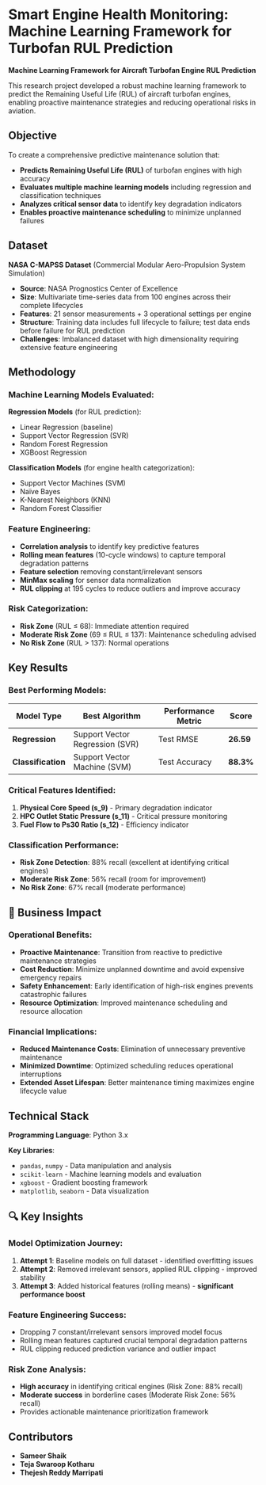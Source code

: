 # Smart Engine Health Monitoring: Machine Learning Framework for Turbofan RUL Prediction
**Machine Learning Framework for Aircraft Turbofan Engine RUL Prediction**

This research project developed a robust machine learning framework to predict the Remaining Useful Life (RUL) of aircraft turbofan engines, enabling proactive maintenance strategies and reducing operational risks in aviation.

## Objective
To create a comprehensive predictive maintenance solution that:
- **Predicts Remaining Useful Life (RUL)** of turbofan engines with high accuracy
- **Evaluates multiple machine learning models** including regression and classification techniques
- **Analyzes critical sensor data** to identify key degradation indicators
- **Enables proactive maintenance scheduling** to minimize unplanned failures

## Dataset
**NASA C-MAPSS Dataset** (Commercial Modular Aero-Propulsion System Simulation)
- **Source**: NASA Prognostics Center of Excellence
- **Size**: Multivariate time-series data from 100 engines across their complete lifecycles
- **Features**: 21 sensor measurements + 3 operational settings per engine
- **Structure**: Training data includes full lifecycle to failure; test data ends before failure for RUL prediction
- **Challenges**: Imbalanced dataset with high dimensionality requiring extensive feature engineering

## Methodology

### Machine Learning Models Evaluated:
**Regression Models** (for RUL prediction):
- Linear Regression (baseline)
- Support Vector Regression (SVR)
- Random Forest Regression
- XGBoost Regression

**Classification Models** (for engine health categorization):
- Support Vector Machines (SVM)
- Naïve Bayes
- K-Nearest Neighbors (KNN)
- Random Forest Classifier

### Feature Engineering:
- **Correlation analysis** to identify key predictive features
- **Rolling mean features** (10-cycle windows) to capture temporal degradation patterns
- **Feature selection** removing constant/irrelevant sensors
- **MinMax scaling** for sensor data normalization
- **RUL clipping** at 195 cycles to reduce outliers and improve accuracy

### Risk Categorization:
- **Risk Zone** (RUL ≤ 68): Immediate attention required
- **Moderate Risk Zone** (69 ≤ RUL ≤ 137): Maintenance scheduling advised  
- **No Risk Zone** (RUL > 137): Normal operations

## Key Results

### Best Performing Models:
| Model Type | Best Algorithm | Performance Metric | Score |
|------------|---------------|-------------------|-------|
| **Regression** | Support Vector Regression (SVR) | Test RMSE | **26.59** |
| **Classification** | Support Vector Machine (SVM) | Test Accuracy | **88.3%** |


### Critical Features Identified:
1. **Physical Core Speed (s_9)** - Primary degradation indicator
2. **HPC Outlet Static Pressure (s_11)** - Critical pressure monitoring
3. **Fuel Flow to Ps30 Ratio (s_12)** - Efficiency indicator

### Classification Performance:
- **Risk Zone Detection**: 88% recall (excellent at identifying critical engines)
- **Moderate Risk Zone**: 56% recall (room for improvement)
- **No Risk Zone**: 67% recall (moderate performance)

## 🚀 Business Impact

### Operational Benefits:
- **Proactive Maintenance**: Transition from reactive to predictive maintenance strategies
- **Cost Reduction**: Minimize unplanned downtime and avoid expensive emergency repairs
- **Safety Enhancement**: Early identification of high-risk engines prevents catastrophic failures
- **Resource Optimization**: Improved maintenance scheduling and resource allocation

### Financial Implications:
- **Reduced Maintenance Costs**: Elimination of unnecessary preventive maintenance
- **Minimized Downtime**: Optimized scheduling reduces operational interruptions
- **Extended Asset Lifespan**: Better maintenance timing maximizes engine lifecycle value

## Technical Stack

**Programming Language**: Python 3.x

**Key Libraries**:
- `pandas`, `numpy` - Data manipulation and analysis
- `scikit-learn` - Machine learning models and evaluation
- `xgboost` - Gradient boosting framework
- `matplotlib`, `seaborn` - Data visualization


## 🔍 Key Insights

### Model Optimization Journey:
1. **Attempt 1**: Baseline models on full dataset - identified overfitting issues
2. **Attempt 2**: Removed irrelevant sensors, applied RUL clipping - improved stability  
3. **Attempt 3**: Added historical features (rolling means) - **significant performance boost**

### Feature Engineering Success:
- Dropping 7 constant/irrelevant sensors improved model focus
- Rolling mean features captured crucial temporal degradation patterns
- RUL clipping reduced prediction variance and outlier impact

### Risk Zone Analysis:
- **High accuracy** in identifying critical engines (Risk Zone: 88% recall)
- **Moderate success** in borderline cases (Moderate Risk Zone: 56% recall)
- Provides actionable maintenance prioritization framework



## Contributors
- **Sameer Shaik** 
- **Teja Swaroop Kotharu**  
- **Thejesh Reddy Marripati** 
